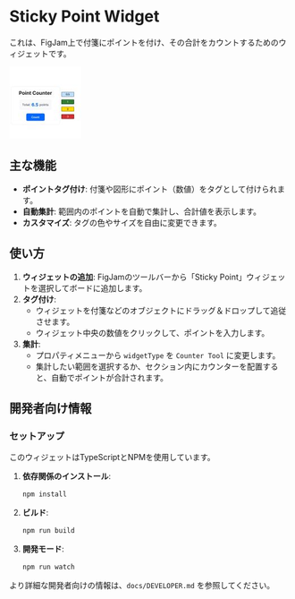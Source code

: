 # Sticky Point Widget

これは、FigJam上で付箋にポイントを付け、その合計をカウントするためのウィジェットです。

![Sticky Point Widget](images/sticky-point-icon.JPG)

## 主な機能

- **ポイントタグ付け**: 付箋や図形にポイント（数値）をタグとして付けられます。
- **自動集計**: 範囲内のポイントを自動で集計し、合計値を表示します。
- **カスタマイズ**: タグの色やサイズを自由に変更できます。

## 使い方

1.  **ウィジェットの追加**: FigJamのツールバーから「Sticky Point」ウィジェットを選択してボードに追加します。
2.  **タグ付け**:
    -   ウィジェットを付箋などのオブジェクトにドラッグ＆ドロップして追従させます。
    -   ウィジェット中央の数値をクリックして、ポイントを入力します。
3.  **集計**:
    -   プロパティメニューから `widgetType` を `Counter Tool` に変更します。
    -   集計したい範囲を選択するか、セクション内にカウンターを配置すると、自動でポイントが合計されます。

## 開発者向け情報

### セットアップ

このウィジェットはTypeScriptとNPMを使用しています。

1.  **依存関係のインストール**:
    ```bash
    npm install
    ```

2.  **ビルド**:
    ```bash
    npm run build
    ```

3.  **開発モード**:
    ```bash
    npm run watch
    ```

より詳細な開発者向けの情報は、`docs/DEVELOPER.md` を参照してください。